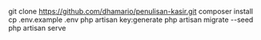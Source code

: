 git clone https://github.com/dhamario/penulisan-kasir.git
composer install
cp .env.example .env
php artisan key:generate
php artisan migrate --seed
php artisan serve
